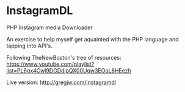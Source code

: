 InstagramDL
===========

PHP Instagram media Downloader 


An exercise to help myself get aquainted with the PHP language and tapping into API's.

Following TheNewBoston's tree of resources: https://www.youtube.com/playlist?list=PL6gx4Cwl9DGDdipQX00Uqw3EOoL8HEezh

Live version: http://gregjw.com/instagramdl
